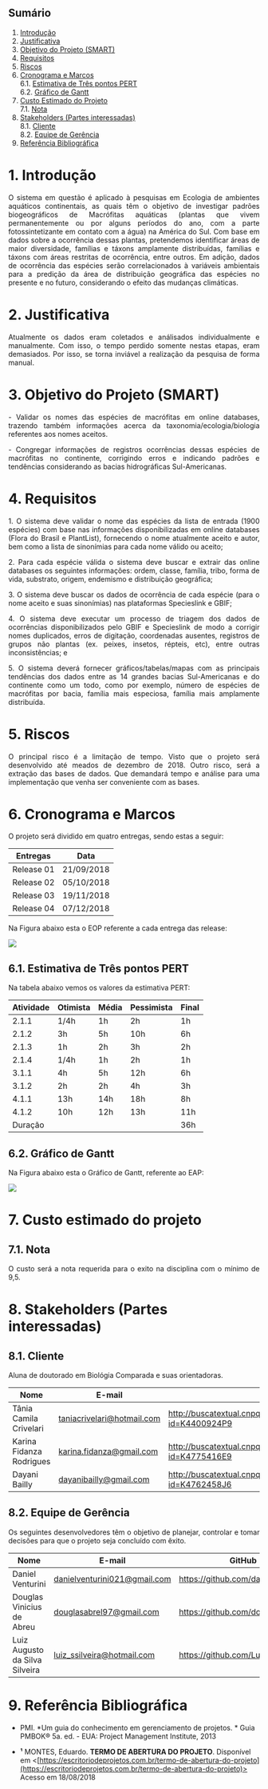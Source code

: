 ## Sumário
 
1. [Introdução](#1-introdu%C3%A7%C3%A3o)
2. [Justificativa](#2-justificativa)
3. [Objetivo do Projeto (SMART)](#3-objetivo-do-projeto-smart)
4. [Requisitos](#4-requisitos)
5. [Riscos](#5-riscos)
6. [Cronograma e Marcos](#6-cronograma-e-marcos)    
  6.1. [Estimativa de Três pontos PERT](#61-estimativa-de-tres-pontos-pert)    
  6.2. [Gráfico de Gantt](#62-grafico-de-gantt)    
7. [Custo Estimado do Projeto](#7-custo-estimado-do-projeto)    
  7.1. [Nota](#71-nota)    
8. [Stakeholders (Partes interessadas)](#8-stakeholders-partes-interessadas)           
  8.1. [Cliente](#81-cliente)    
  8.2. [Equipe de Gerência](#82-equipe-de-gerencia)
9. [Referência Bibliográfica](#9-refer%C3%AAncia-bibliogr%C3%A1fica)

# 1. Introdução

<p align = "justify"> O sistema em questão é aplicado à pesquisas em Ecologia de ambientes aquáticos continentais, as quais têm o objetivo de investigar padrões biogeográficos de Macrófitas aquáticas (plantas que vivem permanentemente ou por alguns períodos do ano, com a parte fotossintetizante em contato com a água) na América do Sul. Com base em dados sobre a ocorrência dessas plantas, pretendemos identificar áreas de maior diversidade, famílias e táxons amplamente distribuídas, famílias e táxons com áreas restritas de ocorrência, entre outros. Em adição, dados de ocorrência das espécies serão correlacionados à variáveis ambientais para a predição da área de distribuição geográfica das espécies no presente e no futuro, considerando o efeito das mudanças climáticas. </p>

# 2. Justificativa

<p align = "justify"> Atualmente os dados eram coletados e análisados individualmente e manualmente. Com isso, o tempo perdido somente nestas etapas, eram demasiados. Por isso, se torna inviável a realização da pesquisa de forma manual. </p>

# 3. Objetivo do Projeto (SMART)

 <p align = "justify"> - Validar os nomes das espécies de macrófitas em online databases, trazendo também informações acerca da
taxonomia/ecologia/biologia referentes aos nomes aceitos. </p>
 
 <p align = "justify"> - Congregar informações de registros ocorrências dessas espécies de macrófitas no continente, corrigindo erros e indicando padrões e tendências considerando as bacias hidrográficas Sul-Americanas. </p>

# 4. Requisitos

<p align = "justify"> 1. O sistema deve validar o nome das espécies da lista de entrada (1900 espécies) com base nas informações disponibilizadas em online databases (Flora do Brasil e PlantList), fornecendo o nome atualmente aceito e autor, bem como a lista de sinonímias para cada nome válido ou aceito; </p>

<p align = "justify"> 2. Para cada espécie válida o sistema deve buscar e extrair das online databases os seguintes informações: ordem, classe, família, tribo, forma de vida, substrato, origem, endemismo e distribuição geográfica; </p>

<p align = "justify"> 3. O sistema deve buscar os dados de ocorrência de cada espécie (para o nome aceito e suas sinonímias) nas plataformas Specieslink e GBIF; </p>

<p align = "justify"> 4. O sistema deve executar um processo de triagem dos dados de ocorrências disponibilizados pelo GBIF e Specieslink de modo a corrigir nomes duplicados, erros de digitação, coordenadas ausentes, registros de grupos não plantas (ex. peixes, insetos, répteis, etc), entre outras inconsistências; e </p>

<p align = "justify"> 5. O sistema deverá fornecer gráficos/tabelas/mapas com as principais tendências dos dados entre as 14 grandes bacias Sul-Americanas e do continente como um todo, como por exemplo, número de espécies de macrófitas por bacia, família mais especiosa, família mais amplamente distribuída. </p>

# 5. Riscos

<p align = "justify"> O principal risco é a limitação de tempo. Visto que o projeto será desenvolvido até meados de dezembro de 2018. Outro risco, será a extração das bases de dados. Que demandará tempo e análise para uma implementação que venha ser conveniente com as bases. </p>

# 6. Cronograma e Marcos

<p align = "justify"> O projeto será dividido em quatro entregas, sendo estas a seguir: </p>

 **Entregas**     | **Data**           
------------|-----------------|
Release 01                   | 21/09/2018 |
Release 02                   | 05/10/2018 |
Release 03                   | 19/11/2018 |
Release 04                   | 07/12/2018 |

<p>Na Figura abaixo esta o EOP referente a cada entrega das release:</p>
<kbd>
 <img src="https://github.com/DanielVenturini/Macrofitas-Mining/blob/master/pmo/teste.png"/>
</kbd>

## 6.1. Estimativa de Três pontos PERT
Na tabela abaixo vemos os valores da estimativa PERT:

| Atividade | Otimista | Média | Pessimista | Final |
|---|---|---|---|---|
| 2.1.1 | 1/4h | 1h | 2h | 1h |
| 2.1.2 | 3h | 5h | 10h | 6h |
| 2.1.3 | 1h | 2h | 3h | 2h |
| 2.1.4 | 1/4h | 1h | 2h | 1h |
| 3.1.1 | 4h | 5h | 12h | 6h |
| 3.1.2 | 2h | 2h | 4h | 3h |
| 4.1.1 | 13h | 14h | 18h | 8h |
| 4.1.2 | 10h | 12h | 13h | 11h |
| Duração |||| 36h |

## 6.2. Gráfico de Gantt

<p>Na Figura abaixo esta o Gráfico de Gantt, referente ao EAP:</p>
<kbd>
 <img src="https://github.com/DanielVenturini/Macrofitas-Mining/blob/master/pmo/gantt.png"/>
</kbd>

# 7. Custo estimado do projeto
## 7.1. Nota

<p align = "justify"> O custo será a nota requerida para o exito na disciplina com o mínimo de 9,5. </p>

# 8. Stakeholders (Partes interessadas)

## 8.1. Cliente

<p align = "justify"> Aluna de doutorado em Biológia Comparada e suas orientadoras. </p>

| Nome | E-mail | Lattes |  
|---|---|--- |
|Tânia Camila Crivelari|taniacrivelari@hotmail.com|http://buscatextual.cnpq.br/buscatextual/visualizacv.do?id=K4400924P9|   
|Karina Fidanza Rodrigues|karina.fidanza@gmail.com|http://buscatextual.cnpq.br/buscatextual/visualizacv.do?id=K4775416E9|  
|Dayani Bailly|dayanibailly@gmail.com|http://buscatextual.cnpq.br/buscatextual/visualizacv.do?id=K4762458J6|

## 8.2.  Equipe de Gerência

<p align = "justify"> Os seguintes desenvolvedores têm o objetivo de planejar, controlar e tomar decisões para que o projeto seja concluído com êxito. </p>

| Nome | E-mail |   GitHub |  
|---|---|--- |
|Daniel Venturini|danielventurini021@gmail.com|https://github.com/danielventurini|   
|Douglas Vinicius de Abreu|douglasabrel97@gmail.com|https://github.com/doouglasabreu|  
|Luiz Augusto da Silva Silveira|luiz_ssilveira@hotmail.com|https://github.com/LuizASSilveira|

# 9. Referência Bibliográfica

* PMI. *Um guia do conhecimento em gerenciamento de projetos. * Guia PMBOK® 5a. ed. - EUA: Project Management Institute, 2013

* **¹** MONTES, Eduardo. **TERMO DE ABERTURA DO PROJETO**. Disponível em <[https://escritoriodeprojetos.com.br/termo-de-abertura-do-projeto](https://escritoriodeprojetos.com.br/termo-de-abertura-do-projeto)> Acesso em 18/08/2018
